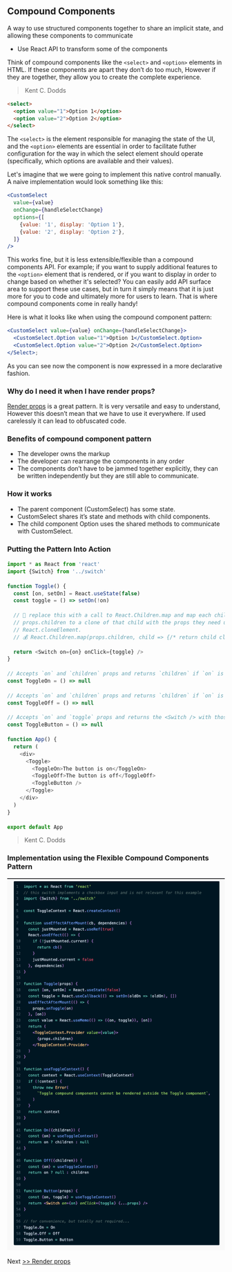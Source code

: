 ## Compound Components

A way to use structured components together to share an implicit state, and allowing these components to communicate

-   Use React API to transform some of the components

Think of compound components like the `<select>` and `<option>` elements in HTML. If these components are apart they don’t do too much, However if they are together, they allow you to create the complete experience. 
> Kent C. Dodds

```html
<select>
  <option value="1">Option 1</option>
  <option value="2">Option 2</option>
</select>
```

The `<select>` is the element responsible for managing the state of the UI, and the `<option>` elements are essential in order to facilitate futher configuration for the way in which the select element should operate (specifically, which options are available and their values).

Let's imagine that we were going to implement this native control manually. A naive implementation would look something like this:

```jsx
<CustomSelect
  value={value}
  onChange={handleSelectChange}
  options={[
    {value: '1', display: 'Option 1'},
    {value: '2', display: 'Option 2'},
  ]}
/>
```

This works fine, but it is less extensible/flexible than a compound components API. For example; if you want to supply additional features to the `<option>` element that is rendered, or if you want to display in order to change based on whether it's selected? You can easily add API surface area to support these use cases, but in turn it simply means that it is just more for you to code and ultimately more for users to learn. That is  where compound components come in really handy!

Here is what it looks like when using the compound component pattern:

```jsx
<CustomSelect value={value} onChange={handleSelectChange}>
  <CustomSelect.Option value="1">Option 1</CustomSelect.Option>
  <CustomSelect.Option value="2">Option 2</CustomSelect.Option>
</Select>;
```

As you can see now the component is now expressed in a more declarative fashion.

### Why do I need it when I have render props?

[Render props](../render-props-pattern/) is a great pattern. It is very versatile and easy to understand,  However this doesn’t mean that we have to use it everywhere. If used carelessly it can lead to obfuscated code.

### Benefits of compound component pattern

- The developer owns the markup
- The developer can rearrange the components in any order
- The components don’t have to be jammed together explicitly, they can be written independently but they are still able to communicate. 

### How it works

- The parent component (CustomSelect) has some state.
- CustomSelect shares it’s state and methods with child components.
- The child component Option uses the shared methods to communicate with CustomSelect.


### Putting the Pattern Into Action

```js
import * as React from 'react'
import {Switch} from '../switch'

function Toggle() {
  const [on, setOn] = React.useState(false)
  const toggle = () => setOn(!on)

  // 🐨 replace this with a call to React.Children.map and map each child in
  // props.children to a clone of that child with the props they need using
  // React.cloneElement.
  // 💰 React.Children.map(props.children, child => {/* return child clone here */})

  return <Switch on={on} onClick={toggle} />
}

// Accepts `on` and `children` props and returns `children` if `on` is true
const ToggleOn = () => null

// Accepts `on` and `children` props and returns `children` if `on` is false
const ToggleOff = () => null

// Accepts `on` and `toggle` props and returns the <Switch /> with those props.
const ToggleButton = () => null

function App() {
  return (
    <div>
      <Toggle>
        <ToggleOn>The button is on</ToggleOn>
        <ToggleOff>The button is off</ToggleOff>
        <ToggleButton />
      </Toggle>
    </div>
  )
}

export default App

```

> Kent C. Dodds


### Implementation using the Flexible Compound Components Pattern



![alt text](sample.png "Title")



Next [>> Render props](../render-props-pattern/) 

